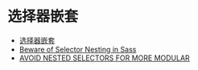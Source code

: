 # 选择器嵌套

- [选择器嵌套](https://www.kancloud.cn/kancloud/sass-guidelin/48091)
- [Beware of Selector Nesting in Sass](https://www.sitepoint.com/beware-selector-nesting-sass/)
- [AVOID NESTED SELECTORS FOR MORE MODULAR](https://thesassway.com/avoid-nested-selectors-for-more-modular-css/)
